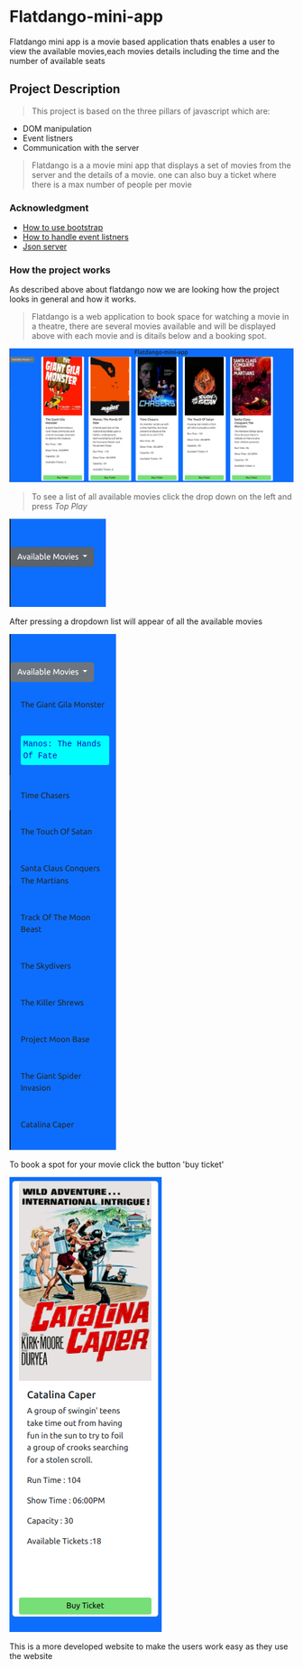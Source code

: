 # Flatdango-mini-app
Flatdango mini app is a movie based application thats enables a user to view the available movies,each movies
details including the time and the number of available seats 

## Project Description  

> This project is based on the three pillars of javascript which are:
* DOM manipulation
* Event listners
* Communication with the server
> Flatdango is a a movie mini app that displays a set of movies from the server and the details of a movie.
  one can also buy a ticket where there is a max number of people per movie

### Acknowledgment
* [How to use bootstrap](https://getbootstrap.com/)
* [How to handle event listners](https://developer.mozilla.org/en-US/docs/Web/Events/Event_handlers)
* [Json server](https://www.npmjs.com/package/json-server)

### How the project works
As described above about flatdango now we are looking how the project looks in general and how it works.
> Flatdango is a web application to book space for watching a movie in a theatre, there are several movies available 
  and will be displayed above with each movie and is ditails below and a booking spot.

   ![Flatdango app](./images/flatdango.png)

> To see a list of all available movies click the drop down on the left and press *Top Play*

  ![Top Play](./images/topplay.png)

  After pressing a dropdown list will appear of all the available movies 

  ![Available movies](./images/dropdown.png)

  To book a spot for your movie click the button 'buy ticket'

  ![Alt text](./images/buyTicket.png)

  This is a more developed website to make the users work easy as they use the website
  